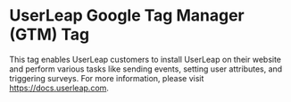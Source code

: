 # UserLeap Google Tag Manager (GTM) Tag

This tag enables UserLeap customers to install UserLeap on their website and perform various tasks like sending events, setting user attributes, and triggering surveys. For more information, please visit https://docs.userleap.com.
